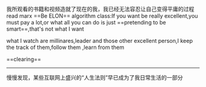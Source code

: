 我所观看的书籍和视频造就了现在的我，我已经无法容忍让自己变得平庸的过程
read marx
==Be ELON==
algorithm class:If you want be really excellent,you must pay a lot,or what all you can do is just ==pretending to be smart==,that's not what I want

what I watch are millinares,leader and those other excellent person,I keep the track of them,follow them ,learn from them

==clearing==
********
慢慢发现，某些互联网上盛兴的“人生法则”早已成为了我日常生活的一部分